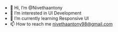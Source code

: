 - 👋 Hi, I’m @Nivethaantony
- 👀 I’m interested in UI Development
- 🌱 I’m currently learning Responsive UI
- 📫 How to reach me nivethaantony98@gmail.com

<!---
Nivethaantony/Nivethaantony is a ✨ special ✨ repository because its `README.md` (this file) appears on your GitHub profile.
You can click the Preview link to take a look at your changes.
--->
